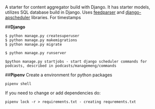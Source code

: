 A starter for content aggregator build with Django. It has starter models, utilizes SQL database build in Django. Uses [feedparser](https://pypi.org/project/feedparser/) and [django-apscheduler](https://pypi.org/project/django-apscheduler/) libraries. For timestamps 

##**Django**
```
$ python manage.py createsuperuser
$ python manage.py makemigrations
$ python manage.py migrate

$ python manage.py runserver

$python manage.py startjobs - start django scheduler commands for podcasts, described in podcasts/managemeng/commands
```

##**Pipenv**
Create a environment for python packages
```
pipenv shell
```
If you need to change or add dependencies do:
```
pipenv lock -r > requirements.txt - creating requrements.txt
```
